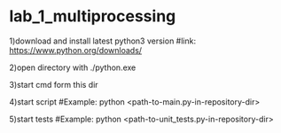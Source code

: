 # lab_1_multiprocessing

1)download and install latest python3 version
#link: https://www.python.org/downloads/

2)open directory with ./python.exe

3)start cmd form this dir

4)start script
#Example: python <path-to-main.py-in-repository-dir> <path-to-file> <block-size> <method> <mode>

5)start tests
#Example: python <path-to-unit_tests.py-in-repository-dir>
